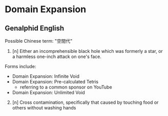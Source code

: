 # Domain Expansion
## Genalphid English

Possible Chinese term: "空間代"

1. [n] Either an incomprehensible black hole which was formerly a star, or a harmless one-inch attack on one's face.

Forms include:

* Domain Expansion: Infinite Void
* Domain Expansion: Pre-calculated Tetris
  * referring to a common sponsor on YouTube
* Domain Expansion: Unlimited Void

2. [n] Cross contamination, specifically that caused by touching food or others without washing hands